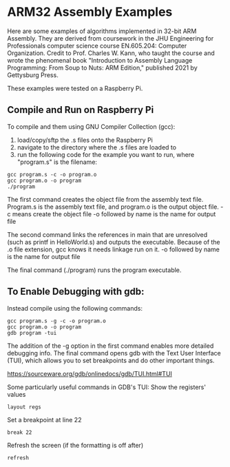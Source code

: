 # ARM32 Assembly Examples
Here are some examples of algorithms implemented in 32-bit ARM Assembly. They are derived from coursework in the JHU Engineering for Professionals computer science course EN.605.204: Computer Organization. Credit to Prof. Charles W. Kann, who taught the course and wrote the phenomenal book "Introduction to Assembly Language Programming: From Soup to Nuts: ARM Edition," published 2021 by Gettysburg Press.  

These examples were tested on a Raspberry Pi.

## Compile and Run on Raspberry Pi

To compile and them using GNU Compiler Collection (gcc):
1. load/copy/sftp the .s files onto the Raspberry Pi
2. navigate to the directory where the .s files are loaded to 
3. run the following code for the example you want to run, where "program.s" is the filename:

```
gcc program.s -c -o program.o
gcc program.o -o program
./program
```

The first command creates the object file from the assembly text file. Program.s is the assembly text file, and program.o is the output object file.
	-c means create the object file
	-o followed by name is the name for output file

The second command links the references in main that are unresolved (such as printf in HelloWorld.s) and outputs the executable. Because of the .o file extension, gcc knows it needs linkage run on it.
    -o followed by name is the name for output file

The final command (./program) runs the program executable.

## To Enable Debugging with gdb: 

Instead compile using the following commands:
```
gcc program.s -g -c -o program.o
gcc program.o -o program
gdb program -tui
```
The addition of the -g option in the first command enables more detailed debugging info.
The final command opens gdb with the Text User Interface (TUI), which allows you to set breakpoints and do other important things.

https://sourceware.org/gdb/onlinedocs/gdb/TUI.html#TUI

Some particularly useful commands in GDB's TUI:
Show the registers' values
```
layout regs
```

Set a breakpoint at line 22
```
break 22
```

Refresh the screen (if the formatting is off after)
```
refresh
```
